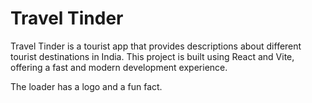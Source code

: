 

# Travel Tinder 

Travel Tinder is a tourist app that provides descriptions about different tourist destinations in India. This project is built using React and Vite, offering a fast and modern development experience.

The loader has a logo and a fun fact.

